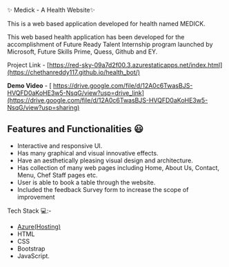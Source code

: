  ✨ Medick - A Health Website✨

This is a web based application developed for health named MEDICK.

This web based health application has been developed for the accomplishment of Future Ready Talent Internship program launched by Microsoft, Future Skills Prime, Quess, Github and EY.

Project Link - [https://red-sky-09a7d2f00.3.azurestaticapps.net/index.html](https://chethanreddy117.github.io/health_bot/)


**Demo Video** - [ https://drive.google.com/file/d/12A0c6TwasBJS-HVQFD0aKoHE3w5-NsqG/view?usp=drive_link](https://drive.google.com/file/d/12A0c6TwasBJS-HVQFD0aKoHE3w5-NsqG/view?usp=sharing)

## Features and Functionalities 😃

- Interactive and responsive UI.
- Has many graphical and visual innovative effects.
- Have an aesthetically pleasing visual design and architecture.
- Has collection of many web pages including Home, About Us, Contact, Menu, Chef Staff pages etc.
- User is able to book a table through the website.
- Included the feedback Survey form to increase the scope of improvement 

 Tech Stack 💻:-

- [Azure(Hosting)](https://azure.microsoft.com/en-in/features/azure-portal/)
- HTML
- CSS
- Bootstrap
- JavaScript.

